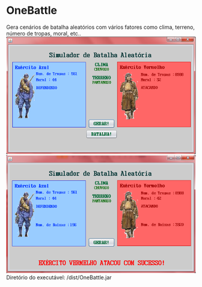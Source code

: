 # OneBattle
Gera cenários de batalha aleatórios com vários fatores como clima, terreno, número de tropas, moral, etc..<br>
![Imagem](image.png)<br>
![Imagem](image2.png)<br>
Diretório do executável: /dist/OneBattle.jar
